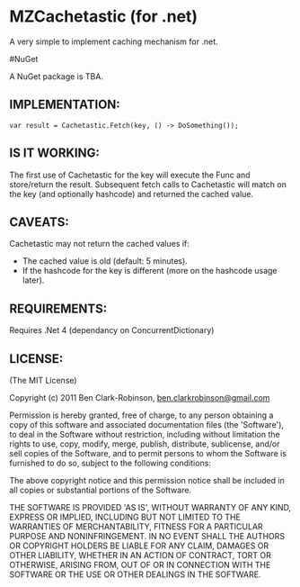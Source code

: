 # MZCachetastic (for .net)

A very simple to implement caching mechanism for .net.

#NuGet

A NuGet package is TBA.

## IMPLEMENTATION:

    var result = Cachetastic.Fetch(key, () -> DoSomething());
    
## IS IT WORKING:

The first use of Cachetastic for the key will execute the Func<T> and store/return the result. Subsequent fetch calls to Cachetastic will match on the key (and optionally hashcode) and returned the cached value.

## CAVEATS:

Cachetastic may not return the cached values if:

* The cached value is old (default: 5 minutes).
* If the hashcode for the key is different (more on the hashcode usage later).

## REQUIREMENTS:

Requires .Net 4 (dependancy on ConcurrentDictionary)


## LICENSE:

(The MIT License)

Copyright (c) 2011 Ben Clark-Robinson, ben.clarkrobinson@gmail.com

Permission is hereby granted, free of charge, to any person obtaining
a copy of this software and associated documentation files (the
'Software'), to deal in the Software without restriction, including
without limitation the rights to use, copy, modify, merge, publish,
distribute, sublicense, and/or sell copies of the Software, and to
permit persons to whom the Software is furnished to do so, subject to
the following conditions:

The above copyright notice and this permission notice shall be
included in all copies or substantial portions of the Software.

THE SOFTWARE IS PROVIDED 'AS IS', WITHOUT WARRANTY OF ANY KIND,
EXPRESS OR IMPLIED, INCLUDING BUT NOT LIMITED TO THE WARRANTIES OF
MERCHANTABILITY, FITNESS FOR A PARTICULAR PURPOSE AND NONINFRINGEMENT.
IN NO EVENT SHALL THE AUTHORS OR COPYRIGHT HOLDERS BE LIABLE FOR ANY
CLAIM, DAMAGES OR OTHER LIABILITY, WHETHER IN AN ACTION OF CONTRACT,
TORT OR OTHERWISE, ARISING FROM, OUT OF OR IN CONNECTION WITH THE
SOFTWARE OR THE USE OR OTHER DEALINGS IN THE SOFTWARE.
